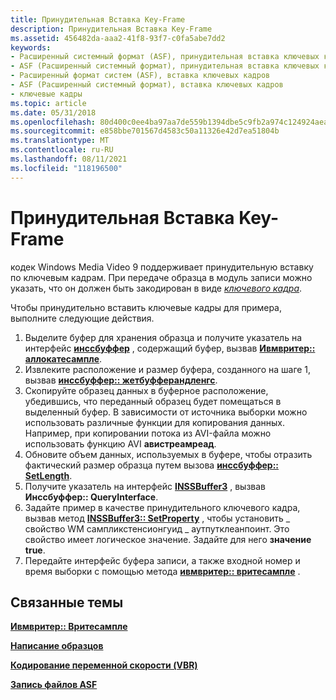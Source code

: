 ```yaml
---
title: Принудительная Вставка Key-Frame
description: Принудительная Вставка Key-Frame
ms.assetid: 456482da-aaa2-41f8-93f7-c0fa5abe7dd2
keywords:
- Расширенный системный формат (ASF), принудительная вставка ключевых кадров
- ASF (Расширенный системный формат), принудительная вставка ключевых кадров
- Расширенный формат систем (ASF), вставка ключевых кадров
- ASF (Расширенный системный формат), вставка ключевых кадров
- ключевые кадры
ms.topic: article
ms.date: 05/31/2018
ms.openlocfilehash: 80d400c0ee4ba97aa7de559b1394dbe5c9fb2a974c124924aeae0839b1b4dae0
ms.sourcegitcommit: e858bbe701567d4583c50a11326e42d7ea51804b
ms.translationtype: MT
ms.contentlocale: ru-RU
ms.lasthandoff: 08/11/2021
ms.locfileid: "118196500"
---
```

# <a name="to-force-key-frame-insertion"></a>Принудительная Вставка Key-Frame

кодек Windows Media Video 9 поддерживает принудительную вставку по ключевым кадрам. При передаче образца в модуль записи можно указать, что он должен быть закодирован в виде [*ключевого кадра*](wmformat-glossary.md).

Чтобы принудительно вставить ключевые кадры для примера, выполните следующие действия.

1.  Выделите буфер для хранения образца и получите указатель на интерфейс [**инссбуффер**](/previous-versions/windows/desktop/api/wmsbuffer/nn-wmsbuffer-inssbuffer) , содержащий буфер, вызвав [**Ивмвритер:: аллокатесампле**](/previous-versions/windows/desktop/api/Wmsdkidl/nf-wmsdkidl-iwmwriter-allocatesample).
2.  Извлеките расположение и размер буфера, созданного на шаге 1, вызвав [**инссбуффер:: жетбуфферандленгс**](/previous-versions/windows/desktop/api/Wmsbuffer/nf-wmsbuffer-inssbuffer-getbufferandlength).
3.  Скопируйте образец данных в буферное расположение, убедившись, что переданный образец будет помещаться в выделенный буфер. В зависимости от источника выборки можно использовать различные функции для копирования данных. Например, при копировании потока из AVI-файла можно использовать функцию AVI **авистреамреад**.
4.  Обновите объем данных, используемых в буфере, чтобы отразить фактический размер образца путем вызова [**инссбуффер:: SetLength**](/previous-versions/windows/desktop/api/Wmsbuffer/nf-wmsbuffer-inssbuffer-setlength).
5.  Получите указатель на интерфейс [**INSSBuffer3**](/previous-versions/windows/desktop/api/wmsbuffer/nn-wmsbuffer-inssbuffer3) , вызвав **Инссбуффер:: QueryInterface**.
6.  Задайте пример в качестве принудительного ключевого кадра, вызвав метод [**INSSBuffer3:: SetProperty**](/previous-versions/windows/desktop/api/Wmsbuffer/nf-wmsbuffer-inssbuffer3-setproperty) , чтобы установить \_ свойство WM сампликстенсионгуид \_ аутпутклеанпоинт. Это свойство имеет логическое значение. Задайте для него **значение true**.
7.  Передайте интерфейс буфера записи, а также входной номер и время выборки с помощью метода [**ивмвритер:: вритесампле**](/previous-versions/windows/desktop/api/Wmsdkidl/nf-wmsdkidl-iwmwriter-writesample) .

## <a name="related-topics"></a>Связанные темы

<dl> <dt>

[**Ивмвритер:: Вритесампле**](/previous-versions/windows/desktop/api/Wmsdkidl/nf-wmsdkidl-iwmwriter-writesample)
</dt> <dt>

[**Написание образцов**](to-write-samples.md)
</dt> <dt>

[**Кодирование переменной скорости (VBR)**](variable-bit-rate--vbr--encoding.md)
</dt> <dt>

[**Запись файлов ASF**](writing-asf-files.md)
</dt> </dl>

 

 




